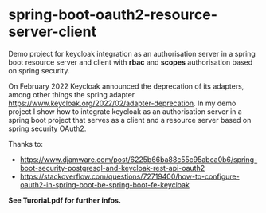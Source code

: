 # spring-boot-oauth2-resource-server-client
Demo project for keycloak integration as an authorisation server in a spring boot resource server and client with **rbac** and **scopes** authorisation based on spring security.

On February 2022 Keycloak announced the deprecation of its adapters, among other things the spring adapter https://www.keycloak.org/2022/02/adapter-deprecation.
In my demo project I show how to integrate keycloak as an authorisation server in a spring boot project that serves as a client and a resource server based on spring security OAuth2.

Thanks to:
* https://www.djamware.com/post/6225b66ba88c55c95abca0b6/spring-boot-security-postgresql-and-keycloak-rest-api-oauth2
* https://stackoverflow.com/questions/72719400/how-to-configure-oauth2-in-spring-boot-be-spring-boot-fe-keycloak

**See Turorial.pdf for further infos.**

